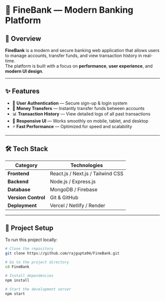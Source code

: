 # 🏦 FineBank — Modern Banking Platform

## 🚀 Overview
**FineBank** is a modern and secure banking web application that allows users to manage accounts, transfer funds, and view transaction history in real-time.  
The platform is built with a focus on **performance**, **user experience**, and **modern UI design**.

---

## ✨ Features
- 🔐 **User Authentication** — Secure sign-up & login system  
- 💸 **Money Transfers** — Instantly transfer funds between accounts  
- 📊 **Transaction History** — View detailed logs of all past transactions  
- 📱 **Responsive UI** — Works smoothly on mobile, tablet, and desktop  
- ⚡ **Fast Performance** — Optimized for speed and scalability  

---

## 🛠️ Tech Stack
| Category | Technologies |
|-----------|---------------|
| **Frontend** | React.js / Next.js / Tailwind CSS |
| **Backend** | Node.js / Express.js |
| **Database** | MongoDB / Firebase |
| **Version Control** | Git & GitHub |
| **Deployment** | Vercel / Netlify / Render |

---

## 🧩 Project Setup
To run this project locally:

```bash
# Clone the repository
git clone https://github.com/rajgupta94/FineBank.git

# Go to the project directory
cd FineBank

# Install dependencies
npm install

# Start the development server
npm start
